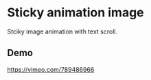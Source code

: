 
# Sticky animation image

Stciky image animation with text scroll.




## Demo

https://vimeo.com/789486966